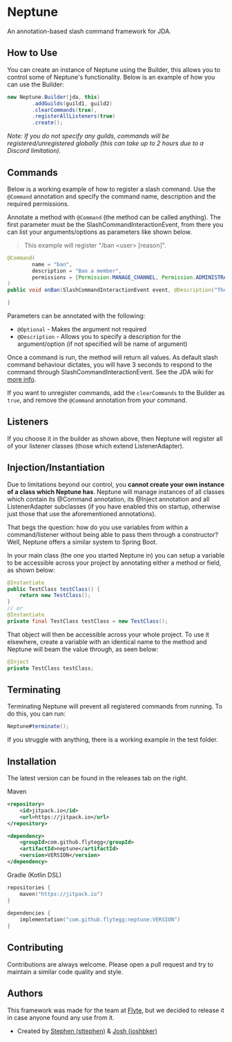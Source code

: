 
# Neptune

An annotation-based slash command framework for JDA.

## How to Use

You can create an instance of Neptune using the Builder, this allows you to control some of Neptune's functionality. Below is an example of how you can use the Builder:
```java
new Neptune.Builder(jda, this)
        .addGuilds(guild1, guild2)
        .clearCommands(true),
        .registerAllListeners(true)
        .create();
```

*Note: If you do not specify any guilds, commands will be registered/unregistered globally (this can take up to 2 hours due to a Discord limitation).*

## Commands
Below is a working example of how to register a slash command. Use the `@Command` annotation and specify the command name, description and the required permissions.

Annotate a method with `@Command` (the method can be called anything). The first parameter must be the SlashCommandInteractionEvent, from there you can list your arguments/options as parameters like shown below.

> This example will register "/ban &lt;user> [reason]".

```java
@Command(
        name = "ban",
        description = "Ban a member",
        permissions = {Permission.MANAGE_CHANNEL, Permission.ADMINISTRATOR}
)
public void onBan(SlashCommandInteractionEvent event, @Description("The user you wish to mute") User user, @Optional String reason){

}
```
Parameters can be annotated with the following:
* `@Optional` - Makes the argument not required
* `@Description` - Allows you to specify a description for the argument/option (if not specified will be name of argument)

Once a command is run, the method will return all values. As default slash command behaviour dictates, you will have 3 seconds to respond to the command through SlashCommandInteractionEvent. See the JDA wiki for [more info](https://github.com/DV8FromTheWorld/JDA/wiki/Interactions).

If you want to unregister commands, add the `clearCommands` to the Builder as `true`, and remove the `@Command` annotation from your command.

## Listeners

If you choose it in the builder as shown above, then Neptune will register all of your listener classes (those which extend ListenerAdapter).


## Injection/Instantiation
Due to limitations beyond our control, you **cannot create your own instance of a class which Neptune has**. Neptune will manage instances of all classes which contain its @Command annotation, its @Inject annotation and all ListenerAdapter subclasses (if you have enabled this on startup, otherwise just those that use the aforementioned annotations).

That begs the question: how do you use variables from within a command/listener without being able to pass them through a constructor? Well, Neptune offers a similar system to Spring Boot.

In your main class (the one you started Neptune in) you can setup a variable to be accessible across your project by annotating either a method or field, as shown below:

```java
@Instantiate
public TestClass testClass() {
    return new TestClass();
}
// or
@Instantiate
private final TestClass testClass = new TestClass();
```
That object will then be accessible across your whole project. To use it elsewhere, create a variable with an identical name to the method and Neptune will beam the value through, as seen below:
```java
@Inject
private TestClass testClass;
```

## Terminating

Terminating Neptune will prevent all registered commands from running. To do this, you can run:
```java
Neptune#terminate();
```

If you struggle with anything, there is a working example in the test folder.

## Installation

The latest version can be found in the releases tab on the right.

Maven
```xml
<repository>
    <id>jitpack.io</id>
    <url>https://jitpack.io</url>
</repository>
```  
```xml
<dependency>
    <groupId>com.github.flytegg</groupId>
    <artifactId>neptune</artifactId>
    <version>VERSION</version>
</dependency>
```

Gradle (Kotlin DSL)
```kt
repositories {
    maven("https://jitpack.io")
}
        
dependencies {
    implementation("com.github.flytegg:neptune:VERSION")
}
```  

## Contributing

Contributions are always welcome. Please open a pull request and try to maintain a similar code quality and style.


## Authors

This framework was made for the team at [Flyte](https://flyte.gg), but we decided to release it in case anyone found any use from it.



- Created by [Stephen (sttephen)](https://github.com/sttephen) & [Josh (joshbker)](https://github.com/joshbker)

